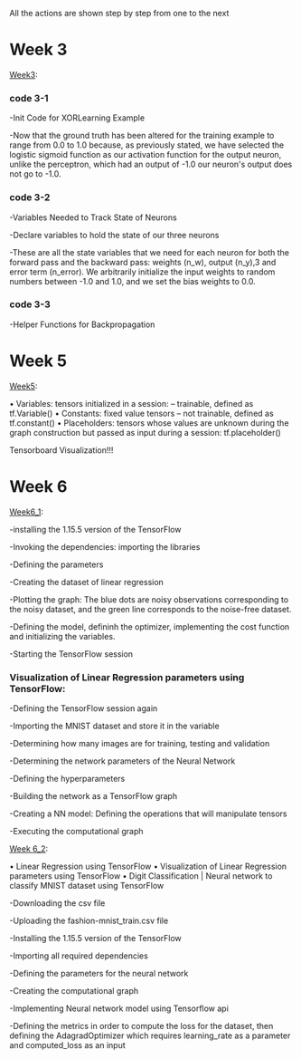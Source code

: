  All the actions are shown step by step from one to the next
  
# Week 3
   [Week3](https://github.com/ImAli0/ImAli/blob/main/week3/Intro.ipynb):
### code 3-1
-Init Code for XORLearning Example

-Now that the ground truth has been altered for the training example to range from 0.0 to 1.0 because, as previously stated, we have selected the logistic sigmoid function as our activation function for the output neuron, unlike the perceptron, which had an output of -1.0 our neuron's output does not go to -1.0.

### code 3-2
 -Variables Needed to Track State of Neurons
 
 -Declare variables to hold the state of our three neurons
 
 -These are all the state variables that we need for each neuron for both the forward pass and the backward pass: weights (n_w), output (n_y),3 and error term (n_error). We arbitrarily initialize the input weights to random numbers between -1.0 and 1.0, and we set the bias weights to 0.0.
 
### code 3-3
-Helper Functions for Backpropagation
 
# Week 5
   [Week5](https://github.com/ImAli0/ImAli/blob/main/week5/week5.ipynb):
       
• Variables: tensors initialized in a session:
– trainable, defined as tf.Variable()
• Constants: fixed value tensors
– not trainable, defined as tf.constant()
• Placeholders: tensors whose values are unknown during the
graph construction but passed as input during a session:
tf.placeholder()

Tensorboard Visualization!!!

# Week 6
   [Week6_1](https://github.com/ImAli0/ImAli/blob/main/week6/AI__course__week6_1.ipynb):
   
-installing the 1.15.5 version of the TensorFlow

-Invoking the dependencies: importing the libraries

-Defining the parameters

-Creating the dataset of linear regression

-Plotting the graph: The blue dots are noisy observations corresponding to the noisy dataset,
and the green line corresponds to the noise-free dataset.

-Defining the model, defininh the optimizer, implementing the cost function and initializing the variables.

-Starting the TensorFlow session
   
### Visualization of Linear Regression parameters using TensorFlow:
-Defining the TensorFlow session again

-Importing the MNIST dataset and store it in the variable

-Determining how many images are for training, testing and validation

-Determining the network parameters of the Neural Network

-Defining the hyperparameters

-Building the network as a TensorFlow graph

-Creating a NN model: Defining the operations that will manipulate tensors

-Executing the computational graph

   [Week 6_2](https://github.com/ImAli0/ImAli/blob/main/week6/week6_session2.ipynb):
    
• Linear Regression using TensorFlow
• Visualization of Linear Regression parameters using
TensorFlow
• Digit Classification | Neural network to classify MNIST
dataset using TensorFlow

-Downloading the csv file

-Uploading the fashion-mnist_train.csv file

-Installing the 1.15.5 version of the TensorFlow

-Importing all required dependencies

-Defining the parameters for the neural network

-Creating the computational graph

-Implementing Neural network model using Tensorflow api

-Defining the metrics in order to compute the loss for the dataset, then defining
the AdagradOptimizer which requires learning_rate as a parameter and
computed_loss as an input
